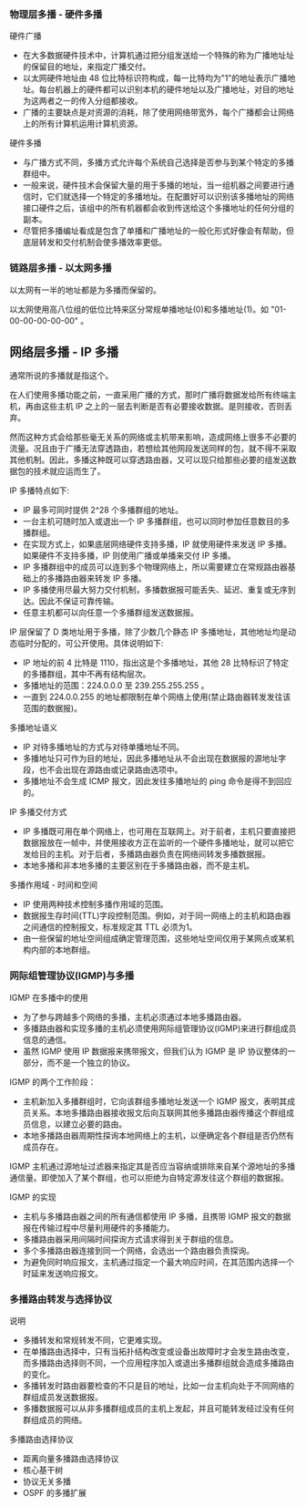 
### 物理层多播 - 硬件多播

硬件广播
* 在大多数据硬件技术中，计算机通过把分组发送给一个特殊的称为广播地址址的保留目的地址，来指定广播交付。
* 以太网硬件地址由 48 位比特标识符构成，每一比特均为"1"的地址表示广播地址。每台机器上的硬件都可以识别本机的硬件地址以及广播地址，对目的地址为这两者之一的传入分组都接收。
* 广播的主要缺点是对资源的消耗，除了使用网络带宽外，每个广播都会让网络上的所有计算机运用计算机资源。

硬件多播
* 与广播方式不同，多播方式允许每个系统自己选择是否参与到某个特定的多播群组中。
* 一般来说，硬件技术会保留大量的用于多播的地址，当一组机器之间要进行通信时，它们就选择一个特定的多播地址。在配置好可以识别该多播地址的网络接口硬件之后，该组中的所有机器都会收到传送给这个多播地址的任何分组的副本。
* 尽管把多播编址看成是包含了单播和广播地址的一般化形式好像会有帮助，但底层转发和交付机制会使多播效率更低。


### 链路层多播 - 以太网多播

以太网有一半的地址都是为多播而保留的。

以太网使用高八位组的低位比特来区分常规单播地址(0)和多播地址(1)。如 "01-00-00-00-00-00" 。


## 网络层多播 - IP 多播

通常所说的多播就是指这个。

在人们使用多播功能之前，一直采用广播的方式，那时广播将数据发给所有终端主机，再由这些主机 IP 之上的一层去判断是否有必要接收数据。是则接收，否则丢弃。

然而这种方式会给那些毫无关系的网络或主机带来影响，造成网络上很多不必要的流量。况且由于广播无法穿透路由，若想给其他网段发送同样的包，就不得不采取其他机制。因此，多播这种既可以穿透路由器，又可以现只给那些必要的组发送数据包的技术就应运而生了。

IP 多播特点如下:
* IP 最多可同时提供 2^28 个多播群组的地址。
* 一台主机可随时加入或退出一个 IP 多播群组，也可以同时参加任意数目的多播群组。
* 在实现方式上，如果底层网络硬件支持多播，IP 就使用硬件来发送 IP 多播。如果硬件不支持多播，IP 则使用广播或单播来交付 IP 多播。
* IP 多播群组中的成员可以连到多个物理网络上，所以需要建立在常规路由器基础上的多播路由器来转发 IP 多播。
* IP 多播使用尽最大努力交付机制，多播数据报可能丢失、延迟、重复或无序到达。因此不保证可靠传输。
* 任意主机都可以向任意一个多播群组发送数据报。

IP 层保留了 D 类地址用于多播，除了少数几个静态 IP 多播地址，其他地址均是动态临时分配的，可公开使用。具体说明如下:
* IP 地址的前 4 比特是 1110，指出这是个多播地址，其他 28 比特标识了特定的多播群组，其中不再有结构层次。
* 多播地址的范围：224.0.0.0 至 239.255.255.255 。
* 一直到 224.0.0.255 的地址都限制在单个网络上使用(禁止路由器转发发往该范围的数据报)。

多播地址语义
* IP 对待多播地址的方式与对待单播地址不同。
* 多播地址只可作为目的地址，因此多播地址从不会出现在数据报的源地址字段，也不会出现在源路由或记录路由选项中。
* 多播地址不会生成 ICMP 报文，因此发往多播地址的 ping 命令是得不到回应的。

IP 多播交付方式
* IP 多播既可用在单个网络上，也可用在互联网上。对于前者，主机只要直接把数据报放在一帧中，并使用接收方正在监听的一个硬件多播地址，就可以把它发给目的主机。对于后者，多播路由器负责在网络间转发多播数据报。
* 本地多播和非本地多播的主要区别在于多播路由器，而不是主机。

多播作用域 - 时间和空间
* IP 使用两种技术控制多播作用域的范围。
* 数据报生存时间(TTL)字段控制范围。例如，对于同一网络上的主机和路由器之间通信的控制报文，标准规定其 TTL 必须为1。
* 由一些保留的地址空间组成确定管理范围，这些地址空间仅用于某网点或某机构内部的本地群组。


### 网际组管理协议(IGMP)与多播

IGMP 在多播中的使用
* 为了参与跨越多个网络的多播，主机必须通过本地多播路由器。
* 多播路由器和实现多播的主机必须使用网际组管理协议(IGMP)来进行群组成员信息的通信。
* 虽然 IGMP 使用 IP 数据报来携带报文，但我们认为 IGMP 是 IP 协议整体的一部分，而不是一个独立的协议。

IGMP 的两个工作阶段：
* 主机新加入多播群组时，它向该群组多播地址发送一个 IGMP 报文，表明其成员关系。本地多播路由器接收报文后向互联网其他多播路由器传播这个群组成员信息，以建立必要的路由。
* 本地多播路由器周期性探询本地网络上的主机，以便确定各个群组是否仍然有成员存在。
    
IGMP 主机通过源地址过滤器来指定其是否应当容纳或排除来自某个源地址的多播通信量。即使加入了某个群组，也可以拒绝为自特定源发往这个群组的数据报。

IGMP 的实现
* 主机与多播路由器之间的所有通信都使用 IP 多播，且携带 IGMP 报文的数据报在传输过程中尽量利用硬件的多播能力。
* 多播路由器采用间隔时间探询方式请求得到关于群组的信息。
* 多个多播路由器连接到同一个网络，会选出一个路由器负责探询。
* 为避免同时响应报文，主机通过指定一个最大响应时间，在其范围内选择一个时延来发送响应报文。


### 多播路由转发与选择协议

说明
* 多播转发和常规转发不同，它更难实现。
* 在单播路由选择中，只有当拓扑结构改变或设备出故障时才会发生路由改变，而多播路由选择则不同，一个应用程序加入或退出多播群组就会造成多播路由的变化。
* 多播转发时路由器要检查的不只是目的地址，比如一台主机向处于不同网络的群组成员发送数据报。
* 多播数据报可以从非多播群组成员的主机上发起，并且可能转发经过没有任何群组成员的网络。

多播路由选择协议
* 距离向量多播路由选择协议
* 核心基干树
* 协议无关多播
* OSPF 的多播扩展


